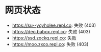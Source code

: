 # 网页状态
- https://su--yoyholee.repl.co: 失败 (403)
- https://deo.babox.repl.co: 失败 (403)
- https://ssd.zockq.repl.co: 失败
- https://moo.zxco.repl.co: 失败 (403)
